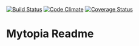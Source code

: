 [![Build Status](https://travis-ci.org/spencercdixon/mytopia.svg?branch=master)](https://travis-ci.org/spencercdixon/mytopia) [![Code Climate](https://codeclimate.com/github/spencercdixon/mytopia.png)](https://codeclimate.com/github/spencercdixon/mytopia) [![Coverage Status](https://coveralls.io/repos/spencercdixon/mytopia/badge.png)](https://coveralls.io/r/spencercdixon/mytopia)

# Mytopia Readme
